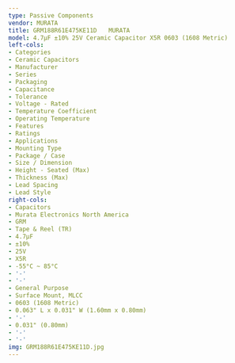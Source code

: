 ```yaml
---
type: Passive Components
vendor: MURATA
title: GRM188R61E475KE11D　　MURATA
model: 4.7µF ±10% 25V Ceramic Capacitor X5R 0603 (1608 Metric)
left-cols:
- Categories
- Ceramic Capacitors
- Manufacturer
- Series
- Packaging 
- Capacitance
- Tolerance
- Voltage - Rated
- Temperature Coefficient
- Operating Temperature
- Features
- Ratings
- Applications
- Mounting Type
- Package / Case
- Size / Dimension
- Height - Seated (Max)
- Thickness (Max)
- Lead Spacing
- Lead Style
right-cols:
- Capacitors
- Murata Electronics North America
- GRM
- Tape & Reel (TR) 
- 4.7µF
- ±10%
- 25V
- X5R
- -55°C ~ 85°C
- '-'
- '-'
- General Purpose
- Surface Mount, MLCC
- 0603 (1608 Metric)
- 0.063" L x 0.031" W (1.60mm x 0.80mm)
- '-'
- 0.031" (0.80mm)
- '-'
- '-'
img: GRM188R61E475KE11D.jpg
---
```

